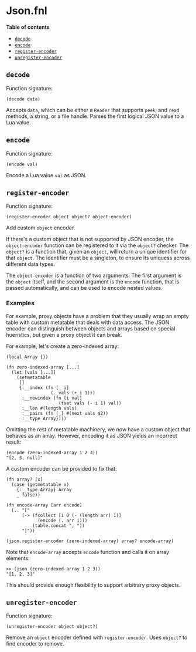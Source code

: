# Json.fnl

**Table of contents**

- [`decode`](#decode)
- [`encode`](#encode)
- [`register-encoder`](#register-encoder)
- [`unregister-encoder`](#unregister-encoder)

## `decode`
Function signature:

```
(decode data)
```

Accepts `data`, which can be either a `Reader` that supports `peek`,
and `read` methods, a string, or a file handle.  Parses the first
logical JSON value to a Lua value.

## `encode`
Function signature:

```
(encode val)
```

Encode a Lua value `val` as JSON.

## `register-encoder`
Function signature:

```
(register-encoder object object? object-encoder)
```

Add custom `object` encoder.

If there's a custom object that is not supported by JSON encoder, the
`object-encoder` function can be registered to it via the `object?`
checker.  The `object?` is a function that, given an `object`, will
return a unique identifier for that `object`.  The identifier must be
a singleton, to ensure its uniquess across different data types.

The `object-encoder` is a function of two arguments.  The first
argument is the `object` itself, and the second argument is the
`encode` function, that is passed automatically, and can be used to
encode nested values.

### Examples

For example, proxy objects have a problem that they usually wrap an
empty table with custom metatable that deals with data access.  The
JSON encoder can distinguish between objects and arrays based on
special hueristics, but given a proxy object it can break.

For example, let's create a zero-indexed array:

```fennel
(local Array {})

(fn zero-indexed-array [...]
  (let [vals [...]]
    (setmetatable
     []
     {:__index (fn [_ i]
                 (. vals (+ i 1)))
      :__newindex (fn [i val]
                    (tset vals (- i 1) val))
      :__len #(length vals)
      :__pairs (fn [_] #(next vals $2))
      :__type Array})))
```

Omitting the rest of metatable machinery, we now have a custom object
that behaves as an array.  However, encoding it as JSON yields an
incorrect result:

```fennel
(encode (zero-indexed-array 1 2 3))
"[2, 3, null]"
```

A custom encoder can be provided to fix that:

```fennel
(fn array? [x]
  (case (getmetatable x)
    {:__type Array} Array
    _ false))

(fn encode-array [arr encode]
  (.. "["
      (-> (fcollect [i 0 (- (length arr) 1)]
            (encode (. arr i)))
          (table.concat ", "))
      "]"))

(json.register-encoder (zero-indexed-array) array? encode-array)
```

Note that `encode-array` accepts `encode` function and calls it on
array elements:

```fennel
>> (json (zero-indexed-array 1 2 3))
"[1, 2, 3]"
```

This should provide enough flexibility to support arbitrary proxy
objects.

## `unregister-encoder`
Function signature:

```
(unregister-encoder object object?)
```

Remove an `object` encoder defined with `register-encoder`.
Uses `object?` to find encoder to remove.


<!-- Generated with Fenneldoc v1.0.1
     https://gitlab.com/andreyorst/fenneldoc -->

